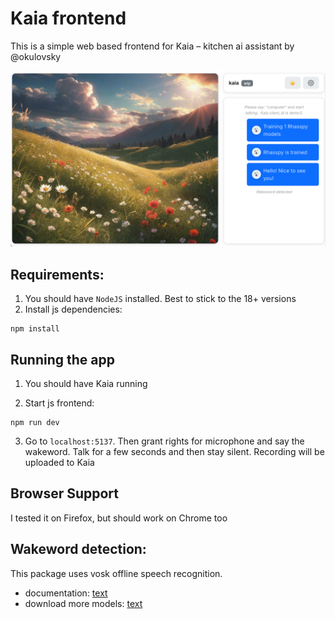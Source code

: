 # Kaia frontend

This is a simple web based frontend for Kaia – kitchen ai assistant by @okulovsky

![alt text](docs/img.png)

## Requirements:

1. You should have `NodeJS` installed. Best to stick to the 18+ versions 
2. Install js dependencies:
```
npm install
```

## Running the app

1. You should have Kaia running

2. Start js frontend:
```
npm run dev
```

3. Go to `localhost:5137`. Then grant rights for microphone and say the wakeword. Talk for a few seconds and then stay silent. Recording will be uploaded to Kaia


## Browser Support

I tested it on Firefox, but should work on Chrome too


## Wakeword detection:

This package uses vosk offline speech recognition. 

- documentation: [text](https://github.com/solyarisoftware/voskJs)
- download more models: [text](https://alphacephei.com/vosk/models)


























